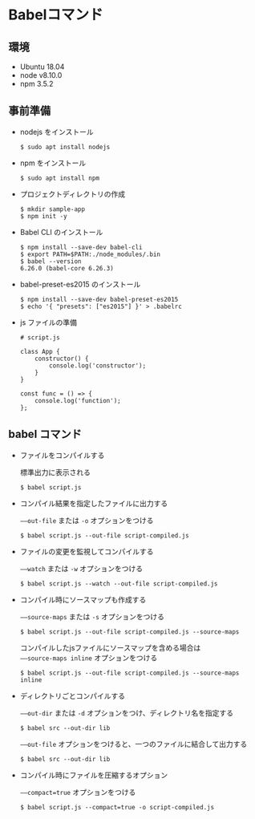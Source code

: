 # Babelコマンド 

## 環境

* Ubuntu 18.04
* node v8.10.0
* npm 3.5.2

## 事前準備

* nodejs をインストール
    ```
    $ sudo apt install nodejs
    ```
* npm をインストール
    ```
    $ sudo apt install npm
    ```
* プロジェクトディレクトリの作成
    ```
    $ mkdir sample-app
    $ npm init -y
    ```

 * Babel CLI のインストール

    ```
    $ npm install --save-dev babel-cli
    $ export PATH=$PATH:./node_modules/.bin
    $ babel --version
    6.26.0 (babel-core 6.26.3)
    ```

* babel-preset-es2015 のインストール

    ```
    $ npm install --save-dev babel-preset-es2015
    $ echo '{ "presets": ["es2015"] }' > .babelrc
    ```

* js ファイルの準備

    ```
    # script.js

    class App {
        constructor() {
            console.log('constructor');
        }
    }

    const func = () => {
        console.log('function');
    };
    ```

## babel コマンド

* ファイルをコンパイルする

    標準出力に表示される
    ```
    $ babel script.js
    ```

* コンパイル結果を指定したファイルに出力する

    `––out-file` または `-o` オプションをつける
    ```
    $ babel script.js --out-file script-compiled.js
    ```

* ファイルの変更を監視してコンパイルする

    `––watch` または `-w` オプションをつける
    ```
    $ babel script.js --watch --out-file script-compiled.js
    ```
* コンパイル時にソースマップも作成する

    `––source-maps` または `-s` オプションをつける
    ```
    $ babel script.js --out-file script-compiled.js --source-maps
    ```

    コンパイルしたjsファイルにソースマップを含める場合は   
    `––source-maps inline` オプションをつける
    ```
    $ babel script.js --out-file script-compiled.js --source-maps inline
    ```

* ディレクトリごとコンパイルする

    `––out-dir` または `-d` オプションをつけ、ディレクトリ名を指定する
    ```
    $ babel src --out-dir lib
    ```

    `––out-file` オプションをつけると、一つのファイルに結合して出力する
    ```
    $ babel src --out-dir lib
    ```

* コンパイル時にファイルを圧縮するオプション

    `––compact=true` オプションをつける
    ```
    $ babel script.js --compact=true -o script-compiled.js
    ```